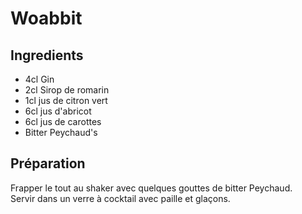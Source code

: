# Woabbit

## Ingredients

- 4cl Gin
- 2cl Sirop de romarin
- 1cl jus de citron vert
- 6cl jus d'abricot
- 6cl jus de carottes
- Bitter Peychaud's

## Préparation

Frapper le tout au shaker avec quelques gouttes de bitter Peychaud. \
Servir dans un verre à cocktail avec paille et glaçons. 

